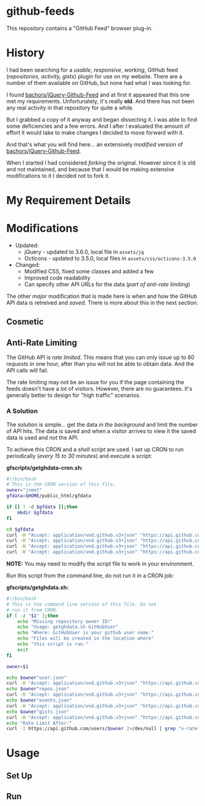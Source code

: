 # github-feeds

This repository contains a "GitHub Feed" browser plug-in. 

# History

I had been searching for a *usable*, *responsive*, *working*, GitHub feed (*repositories, activity, gists*) plugin for use on my website. There are a number of them available on GitHub, but none had what I was looking for.

I found [bachors/jQuery-Github-Feed](<https://github.com/bachors/jQuery-Github-Feed>) and at first it appeared that this one met my requirements. Unfortunately, it's really **old**. And there has not been any real activity in that repository for quite a while.

But I grabbed a copy of it anyway and began dissecting it. I was able to find some deficiencies and a few errors. And I after I evaluated the amount of effort it would take to make changes I decided to move forward with it.

And that's what you will find here... an extensively *modified* version of [bachors/jQuery-Github-Feed](<https://github.com/bachors/jQuery-Github-Feed>).

When I started I had considered *forking* the original. However since it is old and not maintained, and because that I would be making extensive modifications to it I decided not to fork it.

# My Requirement Details



# Modifications

* Updated:
  * jQuery - updated to 3.6.0, local file in `assets/jq`
  * Octicons - updated to 3.5.0, local files in `assets/css/octicons-3.5.0`
* Changed:
  * Modified CSS, fixed some classes and added a few
  * Improved code readability 
  * Can specify other API URLs for the data (*part of anti-rate limiting*)

The other *major* modification that is made here is when and how the GitHub API data is retreived and *saved*. There is more about this in the next section.

## Cosmetic

## Anti-Rate Limiting

The GitHub API is *rate limited*. This means that you can only issue up to 60 *requests* in one hour, after than you will not be able to obtain data. And the API calls will fail.

The rate limiting may not be an issue for you if the page containing the feeds doesn't have a lot of visitors. However, there are no guarantees. It's generally better to design for "high traffic" scenarios.

### A Solution

The solution is simple... get the data *in the background* and limit the number of API hits. The data is saved and when a visitor arrives to view it the saved data is used and *not* the API.

To achieve this CRON and a *shell script* are used. I set up CRON to run periodically (*every 15 to 30 minutes*) and execute a script:

**gfscripts/getghdata-cron.sh:**
```bash
#!/bin/bash
# This is the CRON version of this file.
owner="jxmot"
gfdata=$HOME/public_html/gfdata

if [[ ! -d $gfdata ]];then
    mkdir $gfdata
fi

cd $gfdata
curl -H "Accept: application/vnd.github.v3+json" "https://api.github.com/users/"$owner > "./"$owner"user.json" 2>/dev/null
curl -H "Accept: application/vnd.github.v3+json" "https://api.github.com/users/"$owner"/repos?type=sources&sort=updated&per_page=100" > "./"$owner"repos.json" 2>/dev/null
curl -H "Accept: application/vnd.github.v3+json" "https://api.github.com/users/"$owner"/events" > "./"$owner"events.json" 2>/dev/null
curl -H "Accept: application/vnd.github.v3+json" "https://api.github.com/users/"$owner"/gists" > "./"$owner"gists.json" 2>/dev/null
```
**NOTE:** You may need to modify the script file to work in your environment. 

Run this script from the command line, do not run it in a CRON job:

**gfscripts/getghdata.sh:**
```bash
#!/bin/bash
# This is the command line version of this file. Do not
# run it from CRON.
if [ -z "$1" ];then
    echo "Missing repository owner ID!"
    echo "Usage: getghdata.sh GitHubUser"
    echo "Where: GitHubUser is your github user name."
    echo "Files will be created in the location where"
    echo "this script is ran."
    exit
fi

owner=$1

echo $owner"user.json"
curl -H "Accept: application/vnd.github.v3+json" "https://api.github.com/users/"$owner > "./"$owner"user.json" 2>/dev/null
echo $owner"repos.json"
curl -H "Accept: application/vnd.github.v3+json" "https://api.github.com/users/"$owner"/repos?type=sources&sort=updated&per_page=100" > "./"$owner"repos.json" 2>/dev/null
echo $owner"events.json"
curl -H "Accept: application/vnd.github.v3+json" "https://api.github.com/users/"$owner"/events" > "./"$owner"events.json" 2>/dev/null
echo $owner"gists.json"
curl -H "Accept: application/vnd.github.v3+json" "https://api.github.com/users/"$owner"/gists" > "./"$owner"gists.json" 2>/dev/null
echo "Rate Limit After:"
curl -I https://api.github.com/users/$owner 2>/dev/null | grep "x-ratelimit"
```

# Usage

## Set Up

## Run 


